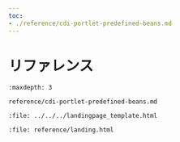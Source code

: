 ```yaml
---
toc:
- ./reference/cdi-portlet-predefined-beans.md
---
```


# リファレンス

```{toctree}
:maxdepth: 3

reference/cdi-portlet-predefined-beans.md
```

```{raw} html
:file: ../../../landingpage_template.html
```

```{raw} html
:file: reference/landing.html
```